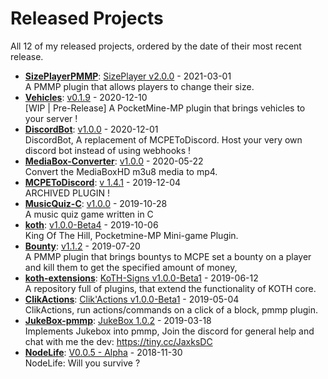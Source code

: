 # Released Projects

All <!-- release_count starts -->12<!-- release_count ends --> of my released projects, ordered by the date of their most recent release.

<!-- recent_releases starts -->
* **[SizePlayerPMMP](https://github.com/YassenTrick/SizePlayerPMMP)**: [SizePlayer v2.0.0](https://github.com/YassenTrick/SizePlayerPMMP/releases/tag/2.0.0) - 2021-03-01
<br>A PMMP plugin that allows players to change their size.
* **[Vehicles](https://github.com/JaxkDev/Vehicles)**: [v0.1.9](https://github.com/JaxkDev/Vehicles/releases/tag/0.1.9) - 2020-12-10
<br>[WIP | Pre-Release] A PocketMine-MP plugin that brings vehicles to your server !
* **[DiscordBot](https://github.com/JaxkDev/DiscordBot)**: [v1.0.0](https://github.com/JaxkDev/DiscordBot/releases/tag/1.0.0) - 2020-12-01
<br>DiscordBot, A replacement of MCPEToDiscord. Host your very own discord bot instead of using webhooks !
* **[MediaBox-Converter](https://github.com/JaxkDev/MediaBox-Converter)**: [v1.0.0](https://github.com/JaxkDev/MediaBox-Converter/releases/tag/1.0.0) - 2020-05-22
<br>Convert the MediaBoxHD m3u8 media to mp4.
* **[MCPEToDiscord](https://github.com/JaxkDev/MCPEToDiscord)**: [v 1.4.1](https://github.com/JaxkDev/MCPEToDiscord/releases/tag/1.4.1) - 2019-12-04
<br>ARCHIVED PLUGIN !
* **[MusicQuiz-C](https://github.com/JaxkDev/MusicQuiz-C)**: [v1.0.0](https://github.com/JaxkDev/MusicQuiz-C/releases/tag/1.0.0) - 2019-10-28
<br>A music quiz game written in C
* **[koth](https://github.com/JaxkDev/koth)**: [v1.0.0-Beta4](https://github.com/JaxkDev/koth/releases/tag/1.0.0-Beta4) - 2019-10-06
<br>King Of The Hill, Pocketmine-MP Mini-game Plugin.
* **[Bounty](https://github.com/JaxkDev/Bounty)**: [v1.1.2](https://github.com/JaxkDev/Bounty/releases/tag/1.1.2) - 2019-07-20
<br>A PMMP plugin that brings bountys to MCPE set a bounty on a player and kill them to get the specified amount of money,
* **[koth-extensions](https://github.com/JaxkDev/koth-extensions)**: [KoTH-Signs v1.0.0-Beta1](https://github.com/JaxkDev/koth-extensions/releases/tag/KoTH-Signs%401.0.0-Beta1) - 2019-06-12
<br>A repository full of plugins, that extend the functionality of KOTH core.
* **[ClikActions](https://github.com/JaxkDev/ClikActions)**: [Clik'Actions v1.0.0-Beta1](https://github.com/JaxkDev/ClikActions/releases/tag/1.0.0-Beta1) - 2019-05-04
<br>ClikActions, run actions/commands on a click of a block, pmmp plugin.
* **[JukeBox-pmmp](https://github.com/JaxkDev/JukeBox-pmmp)**: [JukeBox 1.0.2](https://github.com/JaxkDev/JukeBox-pmmp/releases/tag/1.0.2) - 2019-03-18
<br>Implements Jukebox into pmmp, Join the discord for general help and chat with me the dev: https://tiny.cc/JaxksDC
* **[NodeLife](https://github.com/JaxkDev/NodeLife)**: [V0.0.5 - Alpha](https://github.com/JaxkDev/NodeLife/releases/tag/0.0.5) - 2018-11-30
<br>NodeLife: Will you survive ?
<!-- recent_releases ends -->
